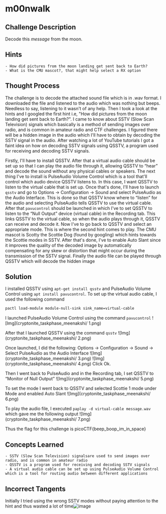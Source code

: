 # m00nwalk

## Challenge Description

Decode this *message* from the moon.

## Hints
	- How did pictures from the moon landing get sent back to Earth?
	- What is the CMU mascot?, that might help select a RX option

## Thought Process

The challenge is to decode the attached sound file which is in .wav format. I downloaded the file and listened to the audio which was nothing but beeps. Needless to say, listening to it wasn't of any help. Then I took a look at the hints and I googled the first hint i.e, "How did pictures from the moon landing get sent back to Earth?". I came to know about SSTV (Slow Scan Television) signals which basically is a method of sending images over radio, and is common in amateur radio and CTF challenges. I figured there will be a hidden image in the audio which I'll have to obtain by decoding the SSTV signal in the audio. After watching a lot of YouTube tutorials I got a faint idea on how on decoding SSTV signals using QSSTV, a program used for receiving and decoding SSTV signals. 

Firstly, I'll have to install QSSTV. After that a virtual audio cable should be set up so that I can play the audio file through it, allowing QSSTV to “hear” and decode the sound without any physical cables or speakers. The next thing I've to install is PulseAudio Volume Control which is a tool that'll control which audio device QSSTV listens to. In this case, I want QSSTV to listen to the virtual cable that is set up. Once that's done, I'll have to launch `qsstv` and go to Options → Configuration → Sound and select PulseAudio as the Audio Interface. This is done so that QSSTV know where to “listen” for the audio and selecting PulseAudio tells QSSTV to use the virtual cable. After that `pavucontrol` should be launched in which I've to set QSSTV to listen to the “Null Output” device (virtual cable) in the Recording tab. This links QSSTV to the virtual cable, so when the audio plays through it, QSSTV can receive and decode it. Now I've to go back to QSSTV and select an appropriate mode. This is where the second hint comes to play. The CMU mascot is Scotty the Scottie Dog (found by googling) which hints towards the Scottie modes in SSTV. After that's done, I've to enable Auto Slant since it improves the quality of the decoded image by automatically compensating for any skew or distortion that might occur during the transmission of the SSTV signal. Finally the audio file can be played through QSSTV which will decode the hidden image

## Solution

I installed QSSTV using `apt-get install qsstv` and PulseAudio Volume Control using `apt install pavucontrol`.
To set up the virtual audio cable, I used the following command
```bash
pactl load-module module-null-sink sink_name=virtual-cable
```

I launched PulseAudio Volume Control using the command `pavucontrol`
![Img](cryptonite_taskphase_meenakshi/ 1.png)

After that I launched QSSTV using the command `qsstv`
![Img](cryptonite_taskphase_meenakshi/ 2.png)

Once launched, I did the following:
Options → Configuration → Sound → Select PulseAudio as the Audio Interface
![Img](cryptonite_taskphase_meenakshi/ 3.png)
![Img](cryptonite_taskphase_meenakshi/ 4.png)
Click Ok.

Then I went back to PulseAudio and in the Recording tab, I set QSSTV to  “Monitor of Null Output”
![Img](cryptonite_taskphase_meenakshi/ 5.png)

To set the mode I went back to QSSTV and selected Scottie 1 mode under Mode and enabled Auto Slant
![Img](cryptonite_taskphase_meenakshi/ 6.png)

To play the audio file, I executed `paplay -d virtual-cable message.wav` which gave me the following output
![Img](cryptonite_taskphase_meenakshi/ 7.png)

Thus the flag for this challenge is picoCTF{beep_boop_im_in_space}

## Concepts Learned

	- SSTV (Slow Scan Television) signalsare used to send images over radio, and is common in amateur radio 
	- QSSTV is a program used for receiving and decoding SSTV signals
	- A virtual audio cable can be set up using PulseAudio Volume Control which is a tool for routing audio between different applications

## Incorrect Tangents

Initially I tried using the wrong SSTV modes without paying attention to the hint and thus wasted a lot of time![image](https://github.com/user-attachments/assets/f9198d0c-7fdc-4f82-b9b9-e551d50ccd37)

